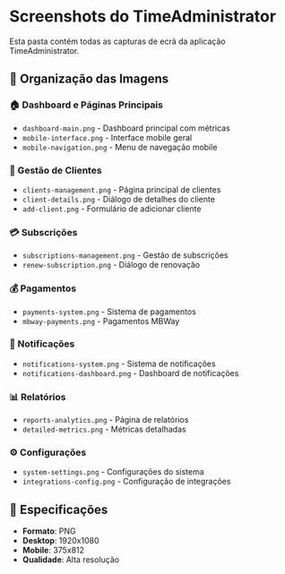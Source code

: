 # Screenshots do TimeAdministrator

Esta pasta contém todas as capturas de ecrã da aplicação TimeAdministrator.

## 📁 Organização das Imagens

### 🏠 Dashboard e Páginas Principais
- `dashboard-main.png` - Dashboard principal com métricas
- `mobile-interface.png` - Interface mobile geral
- `mobile-navigation.png` - Menu de navegação mobile

### 👥 Gestão de Clientes
- `clients-management.png` - Página principal de clientes
- `client-details.png` - Diálogo de detalhes do cliente
- `add-client.png` - Formulário de adicionar cliente

### 💳 Subscrições
- `subscriptions-management.png` - Gestão de subscrições
- `renew-subscription.png` - Diálogo de renovação

### 💰 Pagamentos
- `payments-system.png` - Sistema de pagamentos
- `mbway-payments.png` - Pagamentos MBWay

### 📧 Notificações
- `notifications-system.png` - Sistema de notificações
- `notifications-dashboard.png` - Dashboard de notificações

### 📊 Relatórios
- `reports-analytics.png` - Página de relatórios
- `detailed-metrics.png` - Métricas detalhadas

### ⚙️ Configurações
- `system-settings.png` - Configurações do sistema
- `integrations-config.png` - Configuração de integrações

## 📐 Especificações
- **Formato**: PNG
- **Desktop**: 1920x1080
- **Mobile**: 375x812
- **Qualidade**: Alta resolução